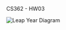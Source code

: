 CS362 - HW03

![Leap Year Diagram](https://github.com/caseynord/cs362-hw03/blob/master/leap_year_diagram.png)
